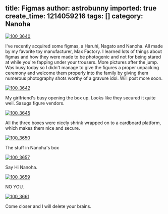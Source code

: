 title: Figmas
author: astrobunny
imported: true
create_time: 1214059216
tags: []
category: Nanoha
---
 [![](wp-uploads/2008/06/100_3640-500x375.jpg "100\_3640")](https://www.astrobunny.net/wp-content/uploads/2008/06/100_3640.jpg)  
  
I've recently acquired some figmas, a Haruhi, Nagato and Nanoha. All made by my favorite toy manufacturer, Max Factory. I learned lots of things about figmas and how they were made to be photogenic and not for being stared at while you're fapping under your trousers. More pictures after the jump. Was busy today so I didn't manage to give the figures a proper unpacking ceremony and welcome them properly into the family by giving them numerous photography shots worthy of a gravure idol. Will post more soon.  
  
<!--more-->  
 [![](wp-uploads/2008/06/100_3642-500x666.jpg "100\_3642")](https://www.astrobunny.net/wp-content/uploads/2008/06/100_3642.jpg)  
  
My girlfriend's busy opening the box up. Looks like they secured it quite well. Sasuga figure vendors.  
  
 [![](wp-uploads/2008/06/100_3645-500x375.jpg "100\_3645")](https://www.astrobunny.net/wp-content/uploads/2008/06/100_3645.jpg)  
  
All the three boxes were nicely shrink wrapped on to a cardboard platform, which makes them nice and secure.  
  
 [![](wp-uploads/2008/06/100_3650-500x375.jpg "100\_3650")](https://www.astrobunny.net/wp-content/uploads/2008/06/100_3650.jpg)  
  
The stuff in Nanoha's box  
  
 [![](wp-uploads/2008/06/100_3657-500x666.jpg "100\_3657")](https://www.astrobunny.net/wp-content/uploads/2008/06/100_3657.jpg)  
  
Say Hi Nanoha.  
  
 [![](wp-uploads/2008/06/100_3659-500x375.jpg "100\_3659")](https://www.astrobunny.net/wp-content/uploads/2008/06/100_3659.jpg)  
  
NO YOU.  
  
 [![](wp-uploads/2008/06/100_3661-500x666.jpg "100\_3661")](https://www.astrobunny.net/wp-content/uploads/2008/06/100_3661.jpg)  
  
Come closer and I will delete your brains.  
  
  
  
